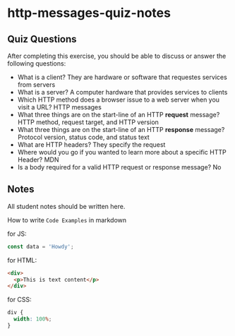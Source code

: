 # http-messages-quiz-notes

## Quiz Questions

After completing this exercise, you should be able to discuss or answer the following questions:

- What is a client?
  They are hardware or software that requestes services from servers
- What is a server?
  A computer hardware that provides services to clients
- Which HTTP method does a browser issue to a web server when you visit a URL?
  HTTP messages
- What three things are on the start-line of an HTTP **request** message?
  HTTP method, request target, and HTTP version
- What three things are on the start-line of an HTTP **response** message?
  Protocol version, status code, and status text
- What are HTTP headers?
  They specify the request
- Where would you go if you wanted to learn more about a specific HTTP Header?
  MDN
- Is a body required for a valid HTTP request or response message?
  No

## Notes

All student notes should be written here.

How to write `Code Examples` in markdown

for JS:

```javascript
const data = 'Howdy';
```

for HTML:

```html
<div>
  <p>This is text content</p>
</div>
```

for CSS:

```css
div {
  width: 100%;
}
```
